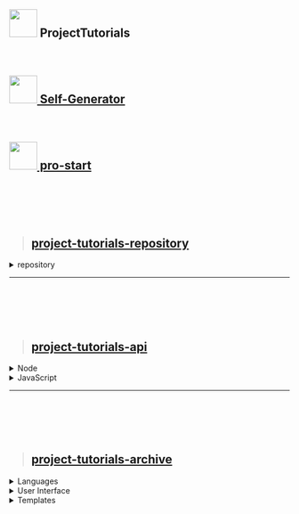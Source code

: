 ## <img src="https://avatars.githubusercontent.com/u/108847584?s=200&v=4" width="50" height="50"/> ProjectTutorials
<br/>

## [<img src="https://avatars.githubusercontent.com/u/119154961" width="50" height="50"/> Self-Generator](https://github.com/Self-Generator)
<br/>

## [<img src="https://avatars.githubusercontent.com/u/122027723?s=200&v=4" width="50" height="50"/> pro-start](https://github.com/Pro-Start)
<br/>
<br/>
<br/>
<br/>

> ## [project-tutorials-repository](https://github.com/topics/project-tutorials-repository)

<details>
<summary>repository</summary>

### [firebaseFileUpload](https://github.com/ProjectTutorials/firebaseFileUpload)
<a href="https://projecttutorials.github.io/firebaseFileUpload/" target="_blank">
<img src="https://user-images.githubusercontent.com/109010929/183105811-b65ca52c-ff0f-4b34-b5aa-42cf2350e0e8.png" width="150" height="150"/>
    <img src="https://github-readme-stats.vercel.app/api/pin/?username=ProjectTutorials&repo=firebaseFileUpload&bg_color=f8fff5&title_color=005a80&text_color=4d4b49"/>
</a>

### [mernBasics](https://github.com/ProjectTutorials/mernBasics)
<a href="https://github.com/ProjectTutorials/mernBasics/" target="_blank">
<img src="https://user-images.githubusercontent.com/109010929/183104888-3151c5d6-bd99-4899-86f5-a9f2543dc309.png" width="150" height="150"/>
    <img src="https://github-readme-stats.vercel.app/api/pin/?username=ProjectTutorials&repo=mernBasics&bg_color=f8fff5&title_color=005a80&text_color=4d4b49"/>
</a>

</details>

---

<br/>
<br/>
<br/>
<br/>

> ## [project-tutorials-api](https://github.com/topics/project-tutorials-api)

<details>
<summary>Node</summary>

### [node-API](https://github.com/ProjectTutorials/node-API)
<a href="https://projecttutorials.github.io/node-API/" target="_blank">
<img src="https://user-images.githubusercontent.com/109010929/210846586-341d8795-faaa-4292-bbbd-08a1ef93b91a.png" width="150" height="150"/>
    <img src="https://github-readme-stats.vercel.app/api/pin/?username=ProjectTutorials&repo=node-API&bg_color=f8fff5&title_color=005a80&text_color=4d4b49"/>
</a>

</details>

<details>
<summary>JavaScript</summary>

### [xhr-CRUD](https://github.com/ProjectTutorials/xhr-CRUD)
<a href="https://github.com/ProjectTutorials/xhr-CRUD/" target="_blank">
<img src="https://user-images.githubusercontent.com/109010929/210846538-b00622a6-0bf1-4540-b9fb-1709b2d5d613.png" width="150" height="150"/>
    <img src="https://github-readme-stats.vercel.app/api/pin/?username=ProjectTutorials&repo=xhr-CRUD&bg_color=f8fff5&title_color=005a80&text_color=4d4b49"/>
</a>

### [fetch-CRUD](https://github.com/ProjectTutorials/fetch-CRUD)
<a href="https://github.com/ProjectTutorials/fetch-CRUD/" target="_blank">
<img src="https://user-images.githubusercontent.com/109010929/210846495-2c9d7f04-785b-4f9a-a580-d4c094e8f3a4.png" width="150" height="150"/>
    <img src="https://github-readme-stats.vercel.app/api/pin/?username=ProjectTutorials&repo=fetch-CRUD&bg_color=f8fff5&title_color=005a80&text_color=4d4b49"/>
</a>

### [ajax-CRUD](https://github.com/ProjectTutorials/ajax-CRUD)
<a href="https://github.com/ProjectTutorials/ajax-CRUD/" target="_blank">
<img src="https://user-images.githubusercontent.com/109010929/210846444-102352d1-fca3-497f-859f-60bf454f504c.png" width="150" height="150"/>
    <img src="https://github-readme-stats.vercel.app/api/pin/?username=ProjectTutorials&repo=ajax-CRUD&bg_color=f8fff5&title_color=005a80&text_color=4d4b49"/>
</a>

</details>

---

<br/>
<br/>
<br/>
<br/>

> ## [project-tutorials-archive](https://github.com/topics/project-tutorials-archive)


<details>
<summary>Languages</summary>

### [javaTutorial](https://github.com/ProjectTutorials/javaTutorial)

<a href="https://projecttutorials.github.io/javaTutorial/" target="_blank">
<img src="https://user-images.githubusercontent.com/109010929/183104279-a73f92da-bd4a-4170-9b94-a64886fefdcd.png" width="150" height="150"/>
    <img src="https://github-readme-stats.vercel.app/api/pin/?username=ProjectTutorials&repo=javaTutorial&bg_color=f8fff5&title_color=005a80&text_color=4d4b49"/>
</a>

### [pythonTutorial](https://github.com/ProjectTutorials/pythonTutorial)
<a href="https://projecttutorials.github.io/pythonTutorial/" target="_blank">
<img src="https://user-images.githubusercontent.com/109010929/183104382-d250dcc5-b641-426e-81fc-5958ce4eb1ba.png" width="150" height="150"/>
    <img src="https://github-readme-stats.vercel.app/api/pin/?username=ProjectTutorials&repo=pythonTutorial&bg_color=f8fff5&title_color=005a80&text_color=4d4b49"/>
</a>

### [cSharpTutorial](https://github.com/ProjectTutorials/cSharpTutorial)
<a href="https://projecttutorials.github.io/cSharpTutorial/" target="_blank">
<img src="https://user-images.githubusercontent.com/109010929/183105983-1c4e9a76-f723-416c-b284-e7507965007f.png" width="150" height="150"/>
    <img src="https://github-readme-stats.vercel.app/api/pin/?username=ProjectTutorials&repo=cSharpTutorial&bg_color=f8fff5&title_color=005a80&text_color=4d4b49"/>
</a>

### [sqlTutorial](https://github.com/ProjectTutorials/sqlTutorial)
<a href="https://projecttutorials.github.io/sqlTutorial/" target="_blank">
<img src="https://user-images.githubusercontent.com/109010929/210845332-777c4d30-b6d2-43a9-bff9-033c76ff9a88.png" width="150" height="150"/>
    <img src="https://github-readme-stats.vercel.app/api/pin/?username=ProjectTutorials&repo=sqlTutorial&bg_color=f8fff5&title_color=005a80&text_color=4d4b49"/>
</a>

### [jwt.netTutorial](https://github.com/ProjectTutorials/jwt.netTutorial)
<a href="https://projecttutorials.github.io/jwt.netTutorial/" target="_blank">
<img src="https://user-images.githubusercontent.com/109010929/210845460-c55060fd-351b-48e8-a39f-c764387ad85d.png" width="150" height="150"/>
    <img src="https://github-readme-stats.vercel.app/api/pin/?username=ProjectTutorials&repo=jwt.netTutorial&bg_color=f8fff5&title_color=005a80&text_color=4d4b49"/>
</a>

### [phpTutorial](https://github.com/ProjectTutorials/phpTutorial)
<a href="https://projecttutorials.github.io/phpTutorial/" target="_blank">
<img src="https://user-images.githubusercontent.com/109010929/183104517-9efec89c-5d26-46ee-978f-dcad12563dde.png" width="150" height="150"/>
    <img src="https://github-readme-stats.vercel.app/api/pin/?username=ProjectTutorials&repo=phpTutorial&bg_color=f8fff5&title_color=005a80&text_color=4d4b49"/>
</a>

</details>



<details>
<summary>User Interface</summary>

### [bootstrapTutorial](https://github.com/ProjectTutorials/bootstrapTutorial)
<a href="https://projecttutorials.github.io/bootstrapTutorial/" target="_blank">
<img src="https://user-images.githubusercontent.com/109010929/183106421-1f405c74-8a94-49cc-af03-758c62f48453.png" width="150" height="150"/>
    <img src="https://github-readme-stats.vercel.app/api/pin/?username=ProjectTutorials&repo=bootstrapTutorial&bg_color=f8fff5&title_color=005a80&text_color=4d4b49"/>
</a>

### [sassTutorial](https://github.com/ProjectTutorials/sassTutorial)
<a href="https://projecttutorials.github.io/sassTutorial/" target="_blank">
<img src="https://user-images.githubusercontent.com/109010929/183104134-f45e4fe8-db5e-48b1-9148-0827a70e8cb3.png" width="150" height="150"/>
    <img src="https://github-readme-stats.vercel.app/api/pin/?username=ProjectTutorials&repo=sassTutorial&bg_color=f8fff5&title_color=005a80&text_color=4d4b49"/>
</a>

</details>



<details>
<summary>Templates</summary>

### [reactTutorial](https://github.com/ProjectTutorials/reactTutorial)
<a href="https://projecttutorials.github.io/reactTutorial/" target="_blank">
<img src="https://user-images.githubusercontent.com/109010929/183105199-75e6978c-7ad9-4a3e-b499-1de6f764b50d.png" width="150" height="150"/>
    <img src="https://github-readme-stats.vercel.app/api/pin/?username=ProjectTutorials&repo=reactTutorial&bg_color=f8fff5&title_color=005a80&text_color=4d4b49"/>
</a>

### [firebaseTutorial](https://github.com/ProjectTutorials/firebaseTutorial)
<a href="https://projecttutorials.github.io/firebaseTutorial/" target="_blank">
<img src="https://user-images.githubusercontent.com/109010929/183105811-b65ca52c-ff0f-4b34-b5aa-42cf2350e0e8.png" width="150" height="150"/>
    <img src="https://github-readme-stats.vercel.app/api/pin/?username=ProjectTutorials&repo=firebaseTutorial&bg_color=f8fff5&title_color=005a80&text_color=4d4b49"/>
</a>

### [djangoTutorial](https://github.com/ProjectTutorials/djangoTutorial)
<a href="https://projecttutorials.github.io/djangoTutorial/" target="_blank">
<img src="https://user-images.githubusercontent.com/109010929/210845155-4c418012-c979-4fb7-84e2-d48c80129eac.png" width="150" height="150"/>
    <img src="https://github-readme-stats.vercel.app/api/pin/?username=ProjectTutorials&repo=djangoTutorial&bg_color=f8fff5&title_color=005a80&text_color=4d4b49"/>
</a>

### [svelteTutorial](https://github.com/ProjectTutorials/svelteTutorial)
<a href="https://github.com/ProjectTutorials/svelteTutorial/" target="_blank">
<img src="https://user-images.githubusercontent.com/109010929/183105310-31c0ca98-6c8f-4e65-b5bc-66ac62d26282.png" width="150" height="150"/>
    <img src="https://github-readme-stats.vercel.app/api/pin/?username=ProjectTutorials&repo=svelteTutorial&bg_color=f8fff5&title_color=005a80&text_color=4d4b49"/>
</a>

### [vueTutorial](https://github.com/ProjectTutorials/vueTutorial)
<a href="https://github.com/ProjectTutorials/vueTutorial/" target="_blank">
<img src="https://user-images.githubusercontent.com/109010929/183102823-d6b70263-fc43-4cc9-b613-4b56900da289.png" width="150" height="150"/>
    <img src="https://github-readme-stats.vercel.app/api/pin/?username=ProjectTutorials&repo=vueTutorial&bg_color=f8fff5&title_color=005a80&text_color=4d4b49"/>
</a>

### [angularTutorial](https://github.com/ProjectTutorials/angularTutorial)
<a href="https://github.com/ProjectTutorials/angularTutorial/" target="_blank">
<img src="https://user-images.githubusercontent.com/109010929/183105036-9960a6ec-6ac2-4c31-87cf-5116f0fe0417.png" width="150" height="150"/>
    <img src="https://github-readme-stats.vercel.app/api/pin/?username=ProjectTutorials&repo=angularTutorial&bg_color=f8fff5&title_color=005a80&text_color=4d4b49"/>
</a>
</details>
